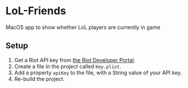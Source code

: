 # LoL-Friends
MacOS app to show whether LoL players are currently in game

## Setup
1. Get a Riot API key from [the Riot Developer Portal](https://developer.riotgames.com/).
2. Create a file in the project called `Key.plist`.
3. Add a property `apiKey` to the file, with a String value of your API key.
4. Re-build the project.
